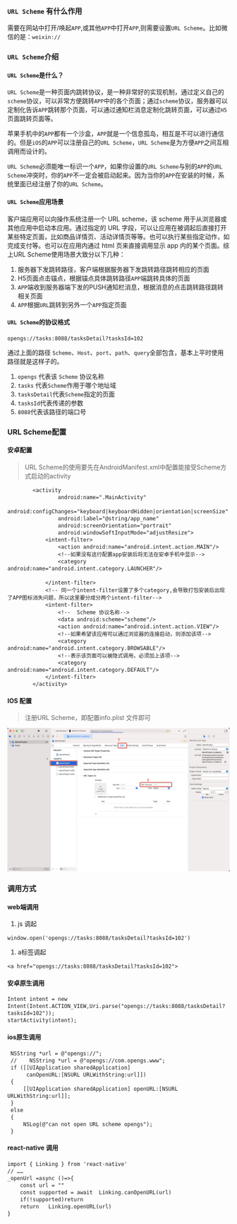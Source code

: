### `URL Scheme` 有什么作用

需要在网站中打开/唤起`APP`,或其他`APP`中打开`APP`,则需要设置`URL Scheme`。比如微信的是：`weixin://`

### `URL Scheme`介绍

#### `URL Scheme`是什么？

`URL Scheme`是一种页面内跳转协议，是一种非常好的实现机制，通过定义自己的`scheme`协议，可以非常方便跳转`APP`中的各个页面；通过`scheme`协议，服务器可以定制化告诉`APP`跳转那个页面，可以通过通知栏消息定制化跳转页面，可以通过`H5`页面跳转页面等。

苹果手机中的`APP`都有一个沙盒，`APP`就是一个信息孤岛，相互是不可以进行通信的。但是`iOS`的`APP`可以注册自己的`URL Scheme`，`URL Scheme`是为方便`APP`之间互相调用而设计的。

`URL Scheme`必须能唯一标识一个`APP`，如果你设置的`URL Scheme`与别的`APP`的`URL Scheme`冲突时，你的`APP`不一定会被启动起来。因为当你的`APP`在安装的时候，系统里面已经注册了你的`URL Scheme`。

#### `URL Scheme`应用场景

客户端应用可以向操作系统注册一个 URL scheme，该 scheme 用于从浏览器或其他应用中启动本应用。通过指定的 URL 字段，可以让应用在被调起后直接打开某些特定页面，比如商品详情页、活动详情页等等。也可以执行某些指定动作，如完成支付等。也可以在应用内通过 html 页来直接调用显示 app 内的某个页面。综上URL Scheme使用场景大致分以下几种：

1. 服务器下发跳转路径，客户端根据服务器下发跳转路径跳转相应的页面
2. H5页面点击锚点，根据锚点具体跳转路径`APP`端跳转具体的页面
3. `APP`端收到服务器端下发的PUSH通知栏消息，根据消息的点击跳转路径跳转相关页面
4. `APP`根据`URL`跳转到另外一个`APP`指定页面

#### `URL Scheme`的协议格式

```
opengs://tasks:8088/tasksDetail?tasksId=102
```

通过上面的路径 `Scheme`、`Host`、`port`、`path`、`query`全部包含，基本上平时使用路径就是这样子的。

1. `opengs` 代表该 `Scheme` 协议名称
2. `tasks` 代表`Scheme`作用于哪个地址域
3. `tasksDetail`代表`Scheme`指定的页面
4. `tasksId`代表传递的参数
5. `8088`代表该路径的端口号

### URL Scheme配置

#### 安卓配置

> URL Scheme的使用要先在AndroidManifest.xml中配置能接受Scheme方式启动的activity

```
        <activity
                android:name=".MainActivity"
                android:configChanges="keyboard|keyboardHidden|orientation|screenSize"
                android:label="@string/app_name"
                android:screenOrientation="portrait"
                android:windowSoftInputMode="adjustResize">
            <intent-filter>
                <action android:name="android.intent.action.MAIN"/>
                <!--如果没有这行配置app安装后将无法在安卓手机中显示-->
                <category android:name="android.intent.category.LAUNCHER"/>

            </intent-filter>
            <!-- 同一个intent-filter设置了多个category,会导致打包安装后出现了APP图标消失问题，所以这里要分成分两个intent-filter-->
            <intent-filter>
                <!--  Scheme 协议名称-->
                <data android:scheme="scheme"/>
                <action android:name="android.intent.action.VIEW"/>
                <!--如果希望该应用可以通过浏览器的连接启动，则添加该项-->
                <category android:name="android.intent.category.BROWSABLE"/>
                <!--表示该页面可以被隐式调用，必须加上该项-->
                <category android:name="android.intent.category.DEFAULT"/>
            </intent-filter>
        </activity>
```

#### IOS 配置

> 注册URL Scheme，即配置info.plist 文件即可

![img](assets/React%20Native之配置URL方案.assets/1616839419653-20210528192032014.jpg)

### 调用方式

#### web端调用

1. js 调起

```
window.open('opengs://tasks:8088/tasksDetail?tasksId=102')
```

1. a标签调起

```
<a href="opengs://tasks:8088/tasksDetail?tasksId=102">
```

#### 安卓原生调用

```
Intent intent = new Intent(Intent.ACTION_VIEW,Uri.parse("opengs://tasks:8088/tasksDetail?tasksId=102"));
startActivity(intent);
```

#### ios原生调用

```
 NSString *url = @"opengs://";
 //    NSString *url = @"opengs://com.opengs.www";
 if ([[UIApplication sharedApplication]
      canOpenURL:[NSURL URLWithString:url]])
 {
     [[UIApplication sharedApplication] openURL:[NSURL URLWithString:url]];
 }
 else
 {
     NSLog(@"can not open URL scheme opengs");
 }
```

#### react-native 调用

```
import { Linking } from 'react-native'
// ……
_openUrl =async ()=>{
    const url = ""
    const supported = await  Linking.canOpenURL(url)
    if(!supported)return 
    return   Linking.openURL(url)
}
```